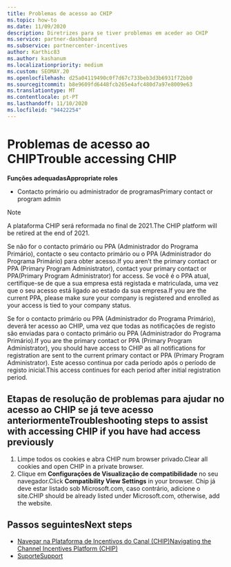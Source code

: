 ```yaml
---
title: Problemas de acesso ao CHIP
ms.topic: how-to
ms.date: 11/09/2020
description: Diretrizes para se tiver problemas em aceder ao CHIP
ms.service: partner-dashboard
ms.subservice: partnercenter-incentives
author: Karthic83
ms.author: kashanum
ms.localizationpriority: medium
ms.custom: SEOMAY.20
ms.openlocfilehash: d25a04119490c0f7d67c733beb3d3b6931f72bb0
ms.sourcegitcommit: b8e9609fd6448fcb265e4afc480d7a97e8009e63
ms.translationtype: MT
ms.contentlocale: pt-PT
ms.lasthandoff: 11/10/2020
ms.locfileid: "94422254"
---
```

# <a name="trouble-accessing-chip"></a><span data-ttu-id="47a22-103">Problemas de acesso ao CHIP</span><span class="sxs-lookup"><span data-stu-id="47a22-103">Trouble accessing CHIP</span></span>

<span data-ttu-id="47a22-104">**Funções adequadas**</span><span class="sxs-lookup"><span data-stu-id="47a22-104">**Appropriate roles**</span></span>

- <span data-ttu-id="47a22-105">Contacto primário ou administrador de programas</span><span class="sxs-lookup"><span data-stu-id="47a22-105">Primary contact or program admin</span></span>

>[!NOTE]
><span data-ttu-id="47a22-106">A plataforma CHIP será reformada no final de 2021.</span><span class="sxs-lookup"><span data-stu-id="47a22-106">The CHIP platform will be retired at the end of 2021.</span></span>

<span data-ttu-id="47a22-107">Se não for o contacto primário ou PPA (Administrador do Programa Primário), contacte o seu contacto primário ou o PPA (Administrador do Programa Primário) para obter acesso.</span><span class="sxs-lookup"><span data-stu-id="47a22-107">If you aren't the primary contact or PPA (Primary Program Administrator), contact your primary contact or PPA(Primary Program Administrator) for access.</span></span> <span data-ttu-id="47a22-108">Se você é o PPA atual, certifique-se de que a sua empresa está registada e matriculada, uma vez que o seu acesso está ligado ao estado da sua empresa.</span><span class="sxs-lookup"><span data-stu-id="47a22-108">If you are the current PPA, please make sure your company is registered and enrolled as your access is tied to your company status.</span></span>

<span data-ttu-id="47a22-109">Se for o contacto primário ou PPA (Administrador do Programa Primário), deverá ter acesso ao CHIP, uma vez que todas as notificações de registo são enviadas para o contacto primário ou PPA (Administrador do Programa Primário).</span><span class="sxs-lookup"><span data-stu-id="47a22-109">If you are the primary contact or PPA (Primary Program Administrator), you should have access to CHIP as all notifications for registration are sent to the current primary contact or PPA (Primary Program Administrator).</span></span> <span data-ttu-id="47a22-110">Este acesso continua por cada período após o período de registo inicial.</span><span class="sxs-lookup"><span data-stu-id="47a22-110">This access continues for each period after initial registration period.</span></span>

## <a name="troubleshooting-steps-to-assist-with-accessing-chip-if-you-have-had-access-previously"></a><span data-ttu-id="47a22-111">Etapas de resolução de problemas para ajudar no acesso ao CHIP se já teve acesso anteriormente</span><span class="sxs-lookup"><span data-stu-id="47a22-111">Troubleshooting steps to assist with accessing CHIP if you have had access previously</span></span>

1. <span data-ttu-id="47a22-112">Limpe todos os cookies e abra CHIP num browser privado.</span><span class="sxs-lookup"><span data-stu-id="47a22-112">Clear all cookies and open CHIP in a private browser.</span></span>
1. <span data-ttu-id="47a22-113">Clique em **Configurações de Visualização de compatibilidade** no seu navegador.</span><span class="sxs-lookup"><span data-stu-id="47a22-113">Click **Compatibility View Settings** in your browser.</span></span> <span data-ttu-id="47a22-114">Chip já deve estar listado sob Microsoft.com, caso contrário, adicione o site.</span><span class="sxs-lookup"><span data-stu-id="47a22-114">CHIP should be already listed under Microsoft.com, otherwise, add the website.</span></span>

## <a name="next-steps"></a><span data-ttu-id="47a22-115">Passos seguintes</span><span class="sxs-lookup"><span data-stu-id="47a22-115">Next steps</span></span>

- [<span data-ttu-id="47a22-116">Navegar na Plataforma de Incentivos do Canal (CHIP)</span><span class="sxs-lookup"><span data-stu-id="47a22-116">Navigating the Channel Incentives Platform (CHIP)</span></span>](chip-intro.md)
- [<span data-ttu-id="47a22-117">Suporte</span><span class="sxs-lookup"><span data-stu-id="47a22-117">Support</span></span>](report-problems-with-partner-center.md)